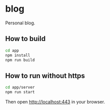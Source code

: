 # blog

Personal blog.

## How to build

```sh
cd app
npm install
npm run build
```

## How to run without https

```sh
cd app/server
npm run start
```

Then open [http://localhost:443](http://localhost:443) in your browser.
